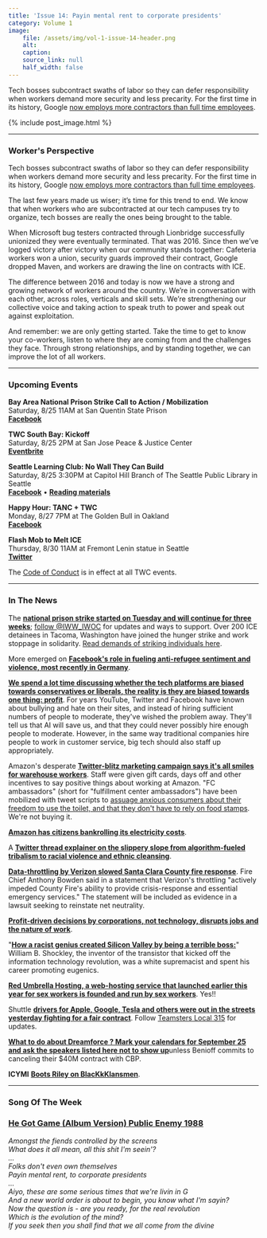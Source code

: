 ```yaml
---
title: 'Issue 14: Payin mental rent to corporate presidents'
category: Volume 1
image:
    file: /assets/img/vol-1-issue-14-header.png
    alt: 
    caption: 
    source_link: null
    half_width: false
---
```


<!-- Content imported from: https://eepurl.com/dE0gub -->

Tech bosses subcontract swaths of labor so they can defer responsibility when workers demand more security and less precarity. For the first time in its&nbsp;history, Google&nbsp;[now employs more contractors than full time employees](https://www.bloomberg.com/news/articles/2018-08-23/microsoft-bug-testers-unionized-then-they-were-dismissed).

<!--excerpt-->

{% include post_image.html %}

***

### Worker's Perspective

Tech bosses subcontract swaths of labor so they can defer responsibility when workers demand more security and less precarity. For the first time in its&nbsp;history, Google&nbsp;[now employs more contractors than full time employees](https://www.bloomberg.com/news/articles/2018-08-23/microsoft-bug-testers-unionized-then-they-were-dismissed).  
  
The last few years&nbsp;made us wiser; it’s time for this trend to end. We know that when workers who are subcontracted at our tech campuses try to organize, tech bosses are really the ones being brought to the table.  
  
When Microsoft bug testers contracted through Lionbridge successfully unionized they were eventually terminated. That was 2016. Since then we’ve logged victory after victory when our community stands together: Cafeteria workers won a union, security guards improved their contract, Google dropped Maven, and workers are drawing the line on contracts with ICE.  
  
The difference between 2016 and today is now we have a strong and growing network of workers around the country. We’re in conversation with each other, across roles, verticals and skill sets. We’re strengthening our collective voice and taking action to speak truth to power and speak out against exploitation.  
  
And remember: we are only getting started. Take the time to get to know your co-workers, listen to where they are coming from and the challenges they face. Through strong relationships, and by standing together, we can improve the lot of all workers.

***

###  Upcoming Events

**Bay Area National Prison Strike Call to Action / Mobilization**  
Saturday, 8/25 11AM at San Quentin State Prison  
[**Facebook**](https://www.facebook.com/events/258431498319593/)  
  
**TWC South Bay: Kickoff**  
Saturday, 8/25 2PM at San Jose Peace & Justice Center  
[**Eventbrite**](https://www.eventbrite.com/e/twc-south-bay-tickets-49413892282)  
  
**Seattle Learning Club: No Wall They Can Build**  
Saturday, 8/25 3:30PM at Capitol Hill Branch of The Seattle Public Library in Seattle  
[**Facebook**](https://www.facebook.com/events/674857036220181/) • [**Reading materials**](https://l.facebook.com/l.php?u=https%3A%2F%2Fsites.google.com%2Fview%2Ftech-workers-coalition%2Ftopics%2Fno-wall-they-can-build&h=AT3DinMrRt9C2n8U1sDCBNSN75DNyPzjfTiOzPbfAx9aW2oIOOgag1cWyV5qOsiN0oXYpqLox7lSy7S0IRkIfsZ-n90xxvJth5Yhix1yB0UwCbPSAfqW7N-tVY7YFwVDAF_rEXY)  
  
**Happy Hour: TANC + TWC**  
Monday, 8/27 7PM at The Golden Bull in Oakland  
[**Facebook**](https://www.facebook.com/events/2121925224715700/)  
  
**Flash Mob to Melt ICE**  
Thursday, 8/30 11AM at Fremont Lenin statue in Seattle  
[**Twitter**](https://twitter.com/MobToMeltICE/status/1032424867151269888)

The [Code of Conduct](https://techworkerscoalition.org/community-guide/) is in effect at all TWC events.

***

###  In The News

The [**national prison strike started on Tuesday and will continue for three weeks**](https://www.motherjones.com/crime-justice/2018/08/prison-strike-inmate-labor-organizers/); [follow @IWW\_IWOC](https://twitter.com/IWW_IWOC) for updates and ways to support. Over 200 ICE detainees in Tacoma, Washington have joined the hunger strike and work stoppage in solidarity. [Read demands of striking individuals here](https://www.dropbox.com/s/r5cr546jlscgkhj/Prison%20Strike.pdf?dl=0).  
  
More emerged on [**Facebook's role in fueling anti-refugee sentiment and violence, most recently in Germany**](https://www.nytimes.com/2018/08/21/world/europe/facebook-refugee-attacks-germany.html?login=smartlock&auth=login-smartlock).  
  
[**We spend a lot time discussing whether the tech platforms are biased towards conservatives or liberals, the reality is they are biased towards one thing: profit**](https://slate.com/technology/2018/08/twitter-facebook-alex-jones-bias.html). For years YouTube, Twitter and Facebook have known about bullying and hate on their sites, and instead of hiring sufficient numbers of people to moderate, they've wished the problem away. They'll tell us that AI will save us, and that they could never possibly hire enough people to moderate. However, in the same way traditional companies hire people to work in customer service, big tech should also staff up appropriately.  
  
Amazon's desperate&nbsp;[**Twitter-blitz marketing campaign says it's all smiles for warehouse workers**](https://techcrunch.com/2018/08/23/what-is-this-weird-twitter-army-of-amazon-drones-cheerfully-defending-warehouse-work/).&nbsp;Staff were given gift cards, days off and other incentives to say positive things about working at Amazon. "FC ambassadors" (short for "fulfillment center ambassadors") have been mobilized with tweet scripts to [assuage anxious consumers about their freedom to use the toilet, and that they don't have to rely on food stamps](https://www.theguardian.com/technology/2018/aug/23/amazon-fc-ambassadors-twitter-working-conditions). We're not buying it.  
  
[**Amazon has citizens bankrolling its electricity costs**](https://www.bloomberg.com/news/articles/2018-08-20/amazon-isn-t-paying-its-electric-bills-you-might-be).  
  
A [**Twitter thread explainer on the slippery slope from algorithm-fueled tribalism to racial violence and ethnic cleansing**](https://twitter.com/MobilisationLab/status/1032723129322201088).  
  
[**Data-throttling by Verizon slowed Santa Clara County fire response**](https://arstechnica.com/tech-policy/2018/08/verizon-throttled-fire-departments-unlimited-data-during-calif-wildfire/). Fire Chief Anthony Bowden said in a statement that Verizon's throttling "actively impeded County Fire's ability to provide crisis-response and essential emergency services." The statement will be included as evidence in a lawsuit seeking to reinstate net neutrality.  
  
[**Profit-driven decisions by corporations, not technology, disrupts jobs and the nature of work**](https://www.nytimes.com/2018/08/18/opinion/technology/technology-gig-economy.html).  
  
"[**How a racist genius created Silicon Valley by being a terrible boss:**](https://www.sfgate.com/technology/article/Silicon-Valley-Shockley-racist-semiconductor-lab-13164228.php)" William B. Shockley, the inventor of the transistor that kicked off the information technology revolution, was a white supremacist and spent his career promoting eugenics.  
  
[**Red Umbrella Hosting, a web-hosting service that launched earlier this year for sex workers is founded and run by sex workers**](https://www.thenation.com/article/the-webhosting-service-for-sex-workers-by-sex-workers-against-sesta-fosta/). Yes!!  
  
Shuttle [**drivers for Apple, Google, Tesla and others were out in the streets yesterday fighting for a fair contract**](https://twitter.com/local_315/status/1032671038314668033). Follow [Teamsters Local 315](https://twitter.com/local_315) for updates.  
  
[**What to do about Dreamforce ? Mark your calendars for September 25 and ask the speakers listed here not to show up**](https://www.mercurynews.com/2018/08/20/protesting-dreamforce-salesforce-faces-renewed-pressure-over-contract-with-border-patrol/)unless Benioff commits to canceling their $40M contract with CBP.  
  
**ICYMI** [**Boots Riley on BlacKkKlansmen**](https://twitter.com/BootsRiley/status/1030575674447212544).

***

### Song Of The Week

### [**He Got Game (Album Version) Public Enemy&nbsp;1988**](https://genius.com/Public-enemy-he-got-game-album-version-lyrics)
  
_Amongst the fiends controlled by the screens_<br/>
_What does it all mean, all this shit I'm seein'?_<br/>
_..._<br/>
_Folks don't even own themselves_<br/>
_Payin mental rent, to corporate presidents_<br/>
_..._<br/>
_Aiyo, these are some serious times that we're livin in G_<br/>
_And a new world order is about to begin, you know what I'm sayin?_<br/>
_Now the question is - are you ready, for the real revolution_<br/>
_Which is the evolution of the mind?_<br/>
_If you seek then you shall find that we all come from the divine_
